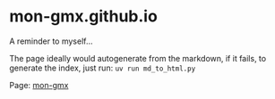 # mon-gmx.github.io

A reminder to myself...

The page ideally would autogenerate from the markdown, if it fails, to generate the index, just run: `uv run md_to_html.py`

Page: [mon-gmx](https://mon-gmx.github.io)
